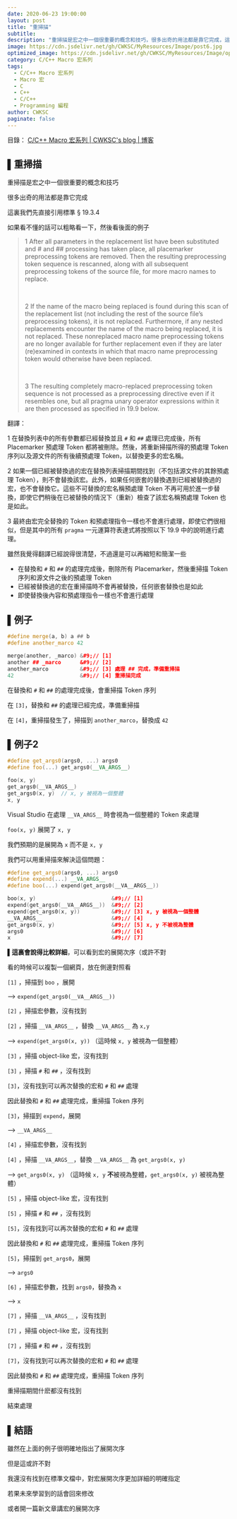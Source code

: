 ```yaml
---
date: 2020-06-23 19:00:00
layout: post
title: "重掃描"
subtitle: 
description: "重掃描是宏之中一個很重要的概念和技巧，很多出奇的用法都是靠它完成，這裏我們先直接引用標準 § 19.3.4 ，後面再有例子"
image: https://cdn.jsdelivr.net/gh/CWKSC/MyResources/Image/post6.jpg
optimized_image: https://cdn.jsdelivr.net/gh/CWKSC/MyResources/Image/optimized/post6_opt.jpg
category: C/C++ Macro 宏系列
tags:
  - C/C++ Macro 宏系列
  - Macro 宏
  - C
  - C++
  - C/C++
  - Programming 編程
author: CWKSC
paginate: false
---
```


目錄： <a href="https://cwksc.github.io/C_C++-Macro-宏系列/">C/C++ Macro 宏系列 | CWKSC's blog | 博客</a>

## ▌重掃描

重掃描是宏之中一個很重要的概念和技巧

很多出奇的用法都是靠它完成

這裏我們先直接引用標準 § 19.3.4 

如果看不懂的話可以粗略看一下，然後看後面的例子

> 1 After all parameters in the replacement list have been substituted and # and ## processing has taken place, all placemarker preprocessing tokens are removed. Then the resulting preprocessing token sequence is rescanned, along with all subsequent preprocessing tokens of the source file, for more macro names to replace. 
>
> <br>
>
> 2 If the name of the macro being replaced is found during this scan of the replacement list (not including the rest of the source file’s preprocessing tokens), it is not replaced. Furthermore, if any nested replacements encounter the name of the macro being replaced, it is not replaced. These nonreplaced macro name preprocessing tokens are no longer available for further replacement even if they are later (re)examined in contexts in which that macro name preprocessing token would otherwise have been replaced. 
>
> <br>
>
> 3 The resulting completely macro-replaced preprocessing token sequence is not processed as a preprocessing directive even if it resembles one, but all pragma unary operator expressions within it are then processed as specified in 19.9 below.

翻譯：

1 在替換列表中的所有參數都已經替換並且 `#` 和 `##` 處理已完成後，所有 Placemarker 預處理 Token 都將被刪除。然後，將重新掃描所得的預處理 Token 序列以及源文件的所有後續預處理 Token，以替換更多的宏名稱。

2 如果一個已經被替換過的宏在替換列表掃描期間找到（不包括源文件的其餘預處理 Token），則不會替換該宏。此外，如果任何嵌套的替換遇到已經被替換過的宏，也不會替換它。這些不可替換的宏名稱預處理 Token 不再可用於進一步替換，即使它們稍後在已被替換的情況下（重新）檢查了該宏名稱預處理 Token 也是如此。

3 最終由宏完全替換的 Token 和預處理指令一樣也不會進行處理，即使它們很相似，但是其中的所有 `pragma` 一元運算符表達式將按照以下 19.9 中的說明進行處理。

雖然我覺得翻譯已經說得很清楚，不過還是可以再縮短和簡潔一些

- 在替換和 `#` 和 `##` 的處理完成後，刪除所有 Placemarker，然後重掃描 Token 序列和源文件之後的預處理 Token
- 已經被替換過的宏在重掃描時不會再被替換，任何嵌套替換也是如此
- 即使替換後內容和預處理指令一樣也不會進行處理

## ▌例子

```c++
#define merge(a, b) a ## b
#define another_marco 42

merge(another, _marco) &#9;// [1]
another ## _marco      &#9;// [2] 
another_marco          &#9;// [3] 處理 ## 完成，準備重掃描
42                     &#9;// [4] 重掃描完成
```

在替換和 `#` 和 `##` 的處理完成後，會重掃描 Token 序列

在 `[3]`，替換和 `##` 的處理已經完成，準備重掃描

在 `[4]`，重掃描發生了，掃描到 `another_marco`，替換成 `42`

## ▌例子2

```c++
#define get_args0(args0, ...) args0
#define foo(...) get_args0(__VA_ARGS__)

foo(x, y)
get_args0(__VA_ARGS__)
get_args0(x, y)  // x, y 被視為一個整體
x, y
```

Visual Studio 在處理 `__VA_ARGS__` 時會視為一個整體的 Token 來處理

`foo(x, y)` 展開了 `x, y`

我們預期的是展開為 `x` 而不是  `x, y`

我們可以用重掃描來解決這個問題：

```c++
#define get_args0(args0, ...) args0
#define expend(...) __VA_ARGS__
#define boo(...) expend(get_args0(__VA__ARGS__))

boo(x, y)                        &#9;// [1]
expend(get_args0(__VA__ARGS__))  &#9;// [2]
expend(get_args0(x, y))          &#9;// [3] x, y 被視為一個整體
__VA_ARGS__                      &#9;// [4]
get_args0(x, y)                  &#9;// [5] x, y 不被視為整體
args0                            &#9;// [6]
x                                &#9;// [7]
```

**▌這裏會說得比較詳細**，可以看到宏的展開次序（或許不對

看的時候可以複製一個網頁，放在側邊對照看

`[1]` ，掃描到 `boo` ，展開

—> `expend(get_args0(__VA__ARGS__))`

`[2]` ，掃描宏參數，沒有找到

`[2]` ，掃描 `__VA_ARGS__` ，替換 `__VA_ARGS__` 為 `x,y`

—> `expend(get_args0(x, y))` （這時候 `x, y` 被視為一個整體）

`[3]` ，掃描 object-like 宏，沒有找到

`[3]` ，掃描 `#` 和 `##` ，沒有找到

`[3]`，沒有找到可以再次替換的宏和 `#` 和 `##` 處理

因此替換和 `#` 和 `##` 處理完成，重掃描 Token 序列

`[3]`，掃描到 `expend`，展開

—> `__VA_ARGS__` 

`[4]` ，掃描宏參數，沒有找到

`[4]` ，掃描 `__VA_ARGS__`，替換 `__VA_ARGS__` 為 `get_args0(x, y)`

—> `get_args0(x, y)` （這時候 `x, y` **不**被視為整體，`get_args0(x, y)` 被視為整體）

`[5]` ，掃描 object-like 宏，沒有找到

`[5]` ，掃描 `#` 和 `##` ，沒有找到

`[5]`，沒有找到可以再次替換的宏和 `#` 和 `##` 處理

因此替換和 `#` 和 `##` 處理完成，重掃描 Token 序列

`[5]`，掃描到 `get_args0`，展開

—> `args0`

`[6]` ，掃描宏參數，找到 `args0`，替換為 `x`

—> `x`

`[7]` ，掃描 `__VA_ARGS__` ，沒有找到

`[7]` ，掃描 object-like 宏，沒有找到

`[7]` ，掃描 `#` 和 `##` ，沒有找到

`[7]`，沒有找到可以再次替換的宏和 `#` 和 `##` 處理

因此替換和 `#` 和 `##` 處理完成，重掃描 Token 序列

重掃描期間什麽都沒有找到

結束處理

## ▌結語

雖然在上面的例子很明確地指出了展開次序

但是這或許不對

我還沒有找到在標準文檔中，對宏展開次序更加詳細的明確指定

若果未來學習到的話會回來修改

或者開一篇新文章講宏的展開次序